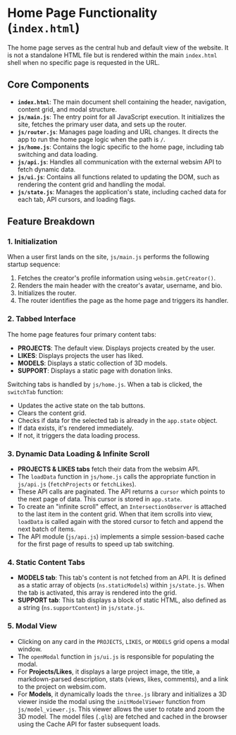 # Home Page Functionality (`index.html`)

The home page serves as the central hub and default view of the website. It is not a standalone HTML file but is rendered within the main `index.html` shell when no specific page is requested in the URL.

## Core Components
- **`index.html`**: The main document shell containing the header, navigation, content grid, and modal structure.
- **`js/main.js`**: The entry point for all JavaScript execution. It initializes the site, fetches the primary user data, and sets up the router.
- **`js/router.js`**: Manages page loading and URL changes. It directs the app to run the home page logic when the path is `/`.
- **`js/home.js`**: Contains the logic specific to the home page, including tab switching and data loading.
- **`js/api.js`**: Handles all communication with the external websim API to fetch dynamic data.
- **`js/ui.js`**: Contains all functions related to updating the DOM, such as rendering the content grid and handling the modal.
- **`js/state.js`**: Manages the application's state, including cached data for each tab, API cursors, and loading flags.

## Feature Breakdown

### 1. Initialization
When a user first lands on the site, `js/main.js` performs the following startup sequence:
1.  Fetches the creator's profile information using `websim.getCreator()`.
2.  Renders the main header with the creator's avatar, username, and bio.
3.  Initializes the router.
4.  The router identifies the page as the home page and triggers its handler.

### 2. Tabbed Interface
The home page features four primary content tabs:
- **PROJECTS**: The default view. Displays projects created by the user.
- **LIKES**: Displays projects the user has liked.
- **MODELS**: Displays a static collection of 3D models.
- **SUPPORT**: Displays a static page with donation links.

Switching tabs is handled by `js/home.js`. When a tab is clicked, the `switchTab` function:
- Updates the active state on the tab buttons.
- Clears the content grid.
- Checks if data for the selected tab is already in the `app.state` object.
- If data exists, it's rendered immediately.
- If not, it triggers the data loading process.

### 3. Dynamic Data Loading & Infinite Scroll
- **PROJECTS & LIKES tabs** fetch their data from the websim API.
- The `loadData` function in `js/home.js` calls the appropriate function in `js/api.js` (`fetchProjects` or `fetchLikes`).
- These API calls are paginated. The API returns a `cursor` which points to the next page of data. This cursor is stored in `app.state`.
- To create an "infinite scroll" effect, an `IntersectionObserver` is attached to the last item in the content grid. When that item scrolls into view, `loadData` is called again with the stored cursor to fetch and append the next batch of items.
- The API module (`js/api.js`) implements a simple session-based cache for the first page of results to speed up tab switching.

### 4. Static Content Tabs
- **MODELS tab**: This tab's content is not fetched from an API. It is defined as a static array of objects (`ns.staticModels`) within `js/state.js`. When the tab is activated, this array is rendered into the grid.
- **SUPPORT tab**: This tab displays a block of static HTML, also defined as a string (`ns.supportContent`) in `js/state.js`.

### 5. Modal View
- Clicking on any card in the `PROJECTS`, `LIKES`, or `MODELS` grid opens a modal window.
- The `openModal` function in `js/ui.js` is responsible for populating the modal.
- For **Projects/Likes**, it displays a large project image, the title, a markdown-parsed description, stats (views, likes, comments), and a link to the project on websim.com.
- For **Models**, it dynamically loads the `three.js` library and initializes a 3D viewer inside the modal using the `initModelViewer` function from `js/model_viewer.js`. This viewer allows the user to rotate and zoom the 3D model. The model files (`.glb`) are fetched and cached in the browser using the Cache API for faster subsequent loads.

